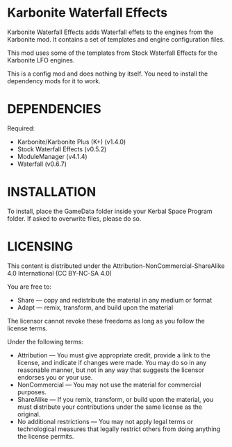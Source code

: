 Karbonite Waterfall Effects
=============================

Karbonite Waterfall Effects adds Waterfall effets to the engines from the Karbonite mod. It contains a set of templates and engine configuration files. 

This mod uses some of the templates from Stock Waterfall Effects for the Karbonite LFO engines.

This is a config mod and does nothing by itself. You need to install the dependency mods for it to work.

DEPENDENCIES
============

Required:
- Karbonite/Karbonite Plus (K+) (v1.4.0)
- Stock Waterfall Effects (v0.5.2)
- ModuleManager (v4.1.4)
- Waterfall (v0.6.7)

INSTALLATION
============

To install, place the GameData folder inside your Kerbal Space Program folder. If asked to overwrite files, please do so.

LICENSING
=========

This content is distributed under the Attribution-NonCommercial-ShareAlike 4.0 International (CC BY-NC-SA 4.0)

You are free to:
- Share — copy and redistribute the material in any medium or format
- Adapt — remix, transform, and build upon the material

The licensor cannot revoke these freedoms as long as you follow the license terms.

Under the following terms:
- Attribution — You must give appropriate credit, provide a link to the license, and indicate if changes were made. You may do so in any reasonable manner, but not in any way that suggests the licensor endorses you or your use.
- NonCommercial — You may not use the material for commercial purposes.
- ShareAlike — If you remix, transform, or build upon the material, you must distribute your contributions under the same license as the original.
- No additional restrictions — You may not apply legal terms or technological measures that legally restrict others from doing anything the license permits.
